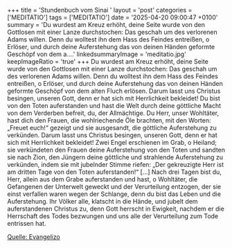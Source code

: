 +++
title = 'Stundenbuch vom Sinai  '
layout = 'post'
categories = ['MEDITATIO']
tags = ['MEDITATIO']
date = '2025-04-20 09:00:47 +0100'
summary = 'Du wurdest am Kreuz erhöht, deine Seite wurde von den Gottlosen mit einer Lanze durchstochen: Das geschah um des verlorenen Adams willen. Denn du wolltest ihn dem Hass des Feindes entreißen, o Erlöser, und durch deine Auferstehung das von deinen Händen geformte Geschöpf von dem a....'
linkedsummaryImage = 'meditatio.jpg'
keepImageRatio = 'true'
+++
Du wurdest am Kreuz erhöht, deine Seite wurde von den Gottlosen mit einer Lanze durchstochen: Das geschah um des verlorenen Adams willen. Denn du wolltest ihn dem Hass des Feindes entreißen, o Erlöser, und durch deine Auferstehung das von deinen Händen geformte Geschöpf von dem alten Fluch erlösen.<!--more--> Darum lasst uns Christus besingen, unseren Gott, denn er hat sich mit Herrlichkeit bekleidet!
Du bist von den Toten auferstanden und hast die Welt durch deine göttliche Macht von dem Verderben befreit, du, der Allmächtige. Du Herr, unser Wohltäter, hast dich den Frauen, die wohlriechende Öle brachten, mit den Worten: „Freuet euch!“ gezeigt und sie ausgesandt, die göttliche Auferstehung zu verkünden. Darum lasst uns Christus besingen, unseren Gott, denn er hat sich mit Herrlichkeit bekleidet!
Zwei Engel erschienen im Grab, o Heiland; sie verkündeten den Frauen deine Auferstehung von den Toten und sandten sie nach Zion, den Jüngern deine göttliche und strahlende Auferstehung zu verkünden, indem sie mit jubelnder Stimme riefen: „Der gekreuzigte Herr ist am dritten Tage von den Toten auferstanden!“ […]
Nach drei Tagen bist du, Herr, allein aus dem Grabe auferstanden und hast, o Wohltäter, die Gefangenen der Unterwelt geweckt und der Verurteilung entzogen, der sie einst verfallen waren wegen der Schlange, denn du bist das Leben und die Auferstehung.
Ihr Völker alle, klatscht in die Hände, und jubelt dem auferstandenen Christus zu, denn Gott herrscht in Ewigkeit, nachdem er die Herrschaft des Todes bezwungen und uns alle der Verurteilung zum Tode entrissen hat.


[Quelle: Evangelizo](https://evangeliumtagfuertag.org/DE/gospel)
